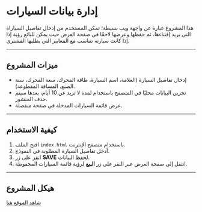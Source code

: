 # إدارة بيانات السيارات

هذا المشروع عبارة عن واجهة ويب بسيطة؛ تمكن المستخدم من إدخال تفاصيل السياراة التي يريد إقتناءها، ثم حفظها وعرضها لاحقًا في صفحة العرض حيث يمكن للبائع رؤية إذا إذا كانت سيارته تتناسب مع المعايير التي يطلبها المشتري.

---

## **ميزات المشروع**
- إدخال تفاصيل السيارة (العلامة، اسم السيارة، طاقة المحرك، سعة المحرك، سنة الصنع، المسافة المقطوعة).
- تخزين البيانات محليًا في المتصفح باستخدام لمدة لا تزيد عن 10 أيام، بعدها سيتم حذف المنشور.
- عرض قائمة السيارات المدخلة في صفحة منفصلة.

---

## **كيفية الاستخدام**
1. افتح الملف `index.html` باستخدام متصفح الإنترنت.
2. أدخل تفاصيل السيارة المطلوبة في النموذج.
3. انقر على زر **SAVE** لحفظ البيانات.
4. انتقل إلى صفحة العرض عبر النقر على زر **البيع** لرؤية قائمة السيارات المحفوظة.

---

## **هيكل المشروع**
[شاهد الموقع هنا](https://<screenshotdz>.github.io/<by_a_car>)


